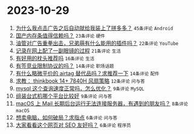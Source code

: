 # 2023-10-29

1. [为什么我点击广告之后自动就给我装上了拼多多？](https://www.v2ex.com/t/986359) `45条评论` `Android`
1. [国产内存条值得信赖吗？](https://www.v2ex.com/t/986365) `23条评论` `硬件`
1. [油管对广告重拳出击，兄弟萌有什么能用的插件吗？](https://www.v2ex.com/t/986371) `22条评论` `YouTube`
1. [记录在网上配了一副眼镜的过程](https://www.v2ex.com/t/986377) `21条评论` `生活`
1. [有好用的枕头推荐吗](https://www.v2ex.com/t/986376) `16条评论` `生活`
1. [有签竞业限制协议的吗？](https://www.v2ex.com/t/986368) `14条评论` `职场话题`
1. [有什么略微平价的 airtag 替代品吗？求推荐一下](https://www.v2ex.com/t/986358) `14条评论` `配件`
1. [求教： thinkbook 14+ 7840H 风扇策略](https://www.v2ex.com/t/986360) `12条评论` `问与答`
1. [mysql 这个查询速度正常吗，怎么优化？](https://www.v2ex.com/t/986389) `9条评论` `MySQL`
1. [组装台式机哪个平台比较好](https://www.v2ex.com/t/986374) `9条评论` `问与答`
1. [macOS 上 Mail 长期后台运行无法连接服务器，有遇到的朋友吗？](https://www.v2ex.com/t/986403) `8条评论` `macOS`
1. [想卖电脑，如何破局？求指点](https://www.v2ex.com/t/986398) `6条评论` `问与答`
1. [大家看看这个网页对 SEO 友好吗？](https://www.v2ex.com/t/986382) `6条评论` `程序员`
